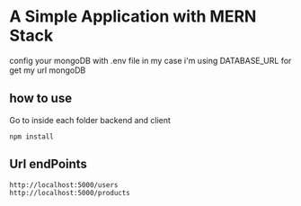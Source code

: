 # A Simple Application with MERN Stack

config your mongoDB with .env file in my case i'm using DATABASE_URL for get my url mongoDB

## how to use
Go to inside each folder backend and client

```
npm install
```

## Url endPoints

```
http://localhost:5000/users
http://localhost:5000/products
```

